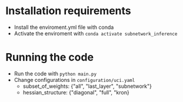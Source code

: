 # Installation requirements
- Install the enviroment.yml file with conda
- Activate the enviroment with `conda activate subnetwork_inference`

# Running the code
- Run the code with `python main.py`
- Change configurations in `configuration/uci.yaml`
    - subset_of_weights: {"all", "last_layer", "subnetwork"}
    - hessian_structure: {"diagonal", "full", "kron}